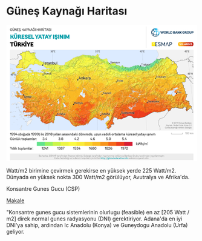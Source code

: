 # Güneş Kaynağı Haritası

![](solar-map-tr.png)

Watt/m2 birimine çevirmek gerekirse en yüksek yerde 225 Watt/m2. Dünyada
en yüksek nokta 300 Watt/m2 görülüyor, Avutralya ve Afrika'da.

Konsantre Gunes Gucu (CSP)

[Makale](https://www.researchgate.net/publication/222051631_Prospect_of_concentrating_solar_power_in_Turkey_The_sustainable_future)

"Konsantre gunes gucu sistemlerinin olurlugu (feasible) en az [205 Watt
/ m2] direk normal gunes radyasyonu (DNI) gerektiriyor. Adana'da en iyi
DNI'ya sahip, ardindan Ic Anadolu (Konya) ve Guneydogu Anadolu (Urfa) geliyor.

